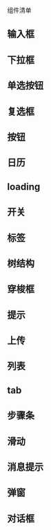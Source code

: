 组件清单

## 输入框

## 下拉框

## 单选按钮

## 复选框

## 按钮

## 日历

## loading

## 开关

## 标签

## 树结构

## 穿梭框

## 提示

## 上传

## 列表

## tab

## 步骤条

## 滑动

## 消息提示

## 弹窗

## 对话框
